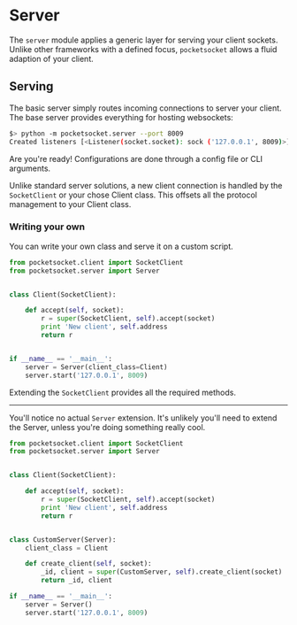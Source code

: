 # Server

The `server` module applies a generic layer for serving your client sockets. Unlike other frameworks with a defined focus, `pocketsocket` allows a fluid adaption of your client.

## Serving

The basic server simply routes incoming connections to server your client. The base server provides everything for hosting websockets:

```bash
$> python -m pocketsocket.server --port 8009
Created listeners [<Listener(socket.socket): sock ('127.0.0.1', 8009)>]
```

Are you're ready! Configurations are done through a config file or CLI arguments.

Unlike standard server solutions, a new client connection is handled by the `SocketClient` or your chose Client class. This offsets all the protocol management to your Client class.

### Writing your own

You can write your own class and serve it on a custom script.

```py
from pocketsocket.client import SocketClient
from pocketsocket.server import Server


class Client(SocketClient):

    def accept(self, socket):
        r = super(SocketClient, self).accept(socket)
        print 'New client', self.address
        return r


if __name__ == '__main__':
    server = Server(client_class=Client)
    server.start('127.0.0.1', 8009)
```

Extending the `SocketClient` provides all the required methods.

---

You'll notice no actual `Server` extension. It's unlikely you'll need to extend the Server, unless you're doing something really cool.

```py
from pocketsocket.client import SocketClient
from pocketsocket.server import Server


class Client(SocketClient):

    def accept(self, socket):
        r = super(SocketClient, self).accept(socket)
        print 'New client', self.address
        return r


class CustomServer(Server):
    client_class = Client

    def create_client(self, socket):
        _id, client = super(CustomServer, self).create_client(socket)
        return _id, client

if __name__ == '__main__':
    server = Server()
    server.start('127.0.0.1', 8009)
```
